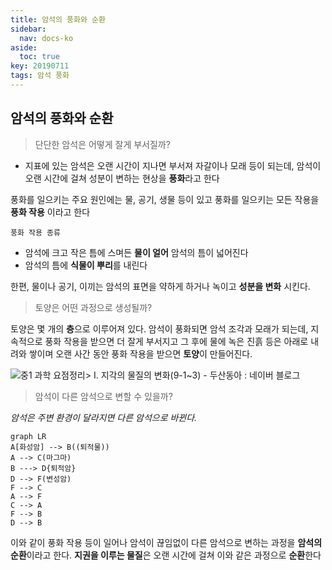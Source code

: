 ```yaml
---
title: 암석의 풍화와 순환
sidebar:
  nav: docs-ko
aside:
  toc: true
key: 20190711
tags: 암석 풍화
---
```


## 암석의 풍화와 순환

> 단단한 암석은 어떻게 잘게 부서질까?

 - 지표에 있는 암석은 오랜 시간이 지나면 부서져 자갈이나 모래 등이 되는데, 암석이 오랜 시간에 걸쳐 성분이 변하는 현상을 **풍화**라고 한다

풍화를 일으키는 주요 원인에는 물, 공기, 생물 등이 있고 풍화를 일으키는 모든 작용을 **풍화 작용** 이라고 한다

    풍화 작용 종류

 - 암석에 크고 작은 틈에 스며든 **물이 얼어** 암석의 틈이 넓어진다
 - 암석의 틈에 **식물이 뿌리**를 내린다

한편, 물이나 공기, 이끼는 암석의 표면을 약하게 하거나 녹이고 **성분을 변화** 시킨다.

> 토양은 어떤 과정으로 생성될까?

 토양은 몇 개의 **층**으로 이루어져 있다. 암석이 풍화되면 암석 조각과 모래가 되는데, 지속적으로 풍화 작용을 받으면 더 잘게 부서지고 그 후에 물에 녹은 진흙 등은 아래로 내려와 쌓이며 오랜 사간 동안 풍화 작용을 받으면 **토양**이 만들어진다.

![중1 과학 요점정리> Ⅰ. 지각의 물질의 변화(9-1~3) - 두산동아 : 네이버 블로그](https://lh3.googleusercontent.com/proxy/e0My_a0ZM84LqJwjjZLpNcoifnMcdb2mt15gFPsR7x2M8KqU5h3Jdfjz_K5mx0j8fho_vmbm3xgCJhQ1j-_59NtHLAV5KhzgvZp1bOML06vZ3cPqLlV7y_6RlRsEH0aTs3hovuE8kEgI-4plxokHGzIg)

> 암석이 다른 암석으로 변할 수 있을까?

 *암석은 주변 환경이 달라지면 다른 암석으로 바뀐다.*

``` mermaid
graph LR
A[화성암] --> B((퇴적물))
A --> C(마그마)
B ---> D{퇴적암}
D --> F(변성암)
F --> C
A --> F
C --> A
F --> B
D --> B
```
이와 같이 풍화 작용 등이 일어나 암석이 끊임없이 다른 암석으로 변하는 과정을 **암석의 순환**이라고 한다. **지권을 이루는 물질**은 오랜 시간에 걸쳐 이와 같은 과정으로 **순환**한다
<!--stackedit_data:
eyJoaXN0b3J5IjpbLTkxNDk0ODYxOCwxNTk1MDE1MzcxLDQ0NT
AxODkxMiwtMTQyMjY0NDU4OCwtODIyNjEzODYxXX0=
-->
